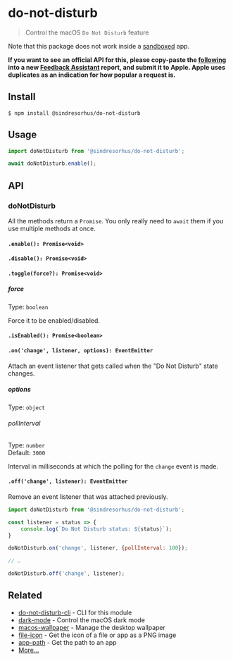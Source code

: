 # do-not-disturb

> Control the macOS `Do Not Disturb` feature

Note that this package does not work inside a [sandboxed](https://developer.apple.com/app-sandboxing/) app.

**If you want to see an official API for this, please copy-paste the [following](https://github.com/feedback-assistant/reports/issues/221) into a new [Feedback Assistant](https://developer.apple.com/bug-reporting/) report, and submit it to Apple. Apple uses duplicates as an indication for how popular a request is.**

## Install

```
$ npm install @sindresorhus/do-not-disturb
```

## Usage

```js
import doNotDisturb from '@sindresorhus/do-not-disturb';

await doNotDisturb.enable();
```

## API

### doNotDisturb

All the methods return a `Promise`. You only really need to `await` them if you use multiple methods at once.

#### `.enable(): Promise<void>`

#### `.disable(): Promise<void>`

#### `.toggle(force?): Promise<void>`

##### force

Type: `boolean`

Force it to be enabled/disabled.

#### `.isEnabled(): Promise<boolean>`

#### `.on('change', listener, options): EventEmitter`

Attach an event listener that gets called when the "Do Not Disturb" state changes.

##### options

Type: `object`

###### pollInterval

Type: `number`\
Default: `3000`

Interval in milliseconds at which the polling for the `change` event is made.

#### `.off('change', listener): EventEmitter`

Remove an event listener that was attached previously.

```js
import doNotDisturb from '@sindresorhus/do-not-disturb';

const listener = status => {
	console.log(`Do Not Disturb status: ${status}`);
}

doNotDisturb.on('change', listener, {pollInterval: 100});

// …

doNotDisturb.off('change', listener);
```

## Related

- [do-not-disturb-cli](https://github.com/sindresorhus/do-not-disturb-cli) - CLI for this module
- [dark-mode](https://github.com/sindresorhus/dark-mode) - Control the macOS dark mode
- [macos-wallpaper](https://github.com/sindresorhus/macos-wallpaper) - Manage the desktop wallpaper
- [file-icon](https://github.com/sindresorhus/file-icon) - Get the icon of a file or app as a PNG image
- [app-path](https://github.com/sindresorhus/app-path) - Get the path to an app
- [More…](https://github.com/search?q=user%3Asindresorhus+language%3Aswift)
